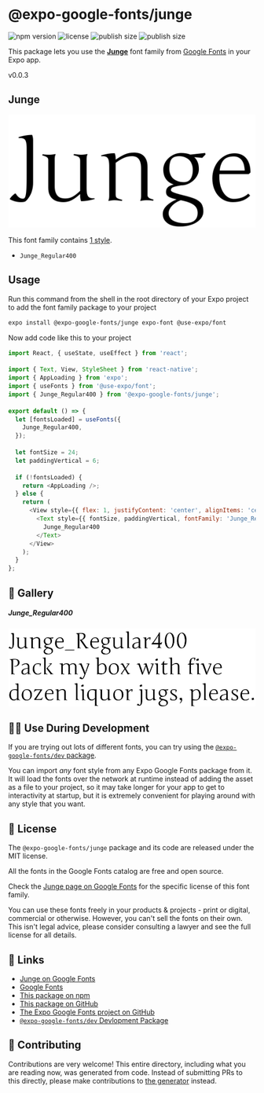 # @expo-google-fonts/junge

![npm version](https://flat.badgen.net/npm/v/@expo-google-fonts/junge)
![license](https://flat.badgen.net/github/license/expo/google-fonts)
![publish size](https://flat.badgen.net/packagephobia/install/@expo-google-fonts/junge)
![publish size](https://flat.badgen.net/packagephobia/publish/@expo-google-fonts/junge)

This package lets you use the [**Junge**](https://fonts.google.com/specimen/Junge) font family from [Google Fonts](https://fonts.google.com/) in your Expo app.

v0.0.3

## Junge

![Junge](./font-family.png)

This font family contains [1 style](#-gallery).

- `Junge_Regular400`

## Usage

Run this command from the shell in the root directory of your Expo project to add the font family package to your project
```sh
expo install @expo-google-fonts/junge expo-font @use-expo/font
```

Now add code like this to your project
```js
import React, { useState, useEffect } from 'react';

import { Text, View, StyleSheet } from 'react-native';
import { AppLoading } from 'expo';
import { useFonts } from '@use-expo/font';
import { Junge_Regular400 } from '@expo-google-fonts/junge';

export default () => {
  let [fontsLoaded] = useFonts({
    Junge_Regular400,
  });

  let fontSize = 24;
  let paddingVertical = 6;

  if (!fontsLoaded) {
    return <AppLoading />;
  } else {
    return (
      <View style={{ flex: 1, justifyContent: 'center', alignItems: 'center' }}>
        <Text style={{ fontSize, paddingVertical, fontFamily: 'Junge_Regular400' }}>
          Junge_Regular400
        </Text>
      </View>
    );
  }
};

```

## 🔡 Gallery

##### Junge_Regular400
![Junge_Regular400](./573f4ddfb30769905cf4446b3fc01243dd50c8d9ad1f810c91f3b009b109d031.ttf.png)


## 👩‍💻 Use During Development

If you are trying out lots of different fonts, you can try using the [`@expo-google-fonts/dev` package](https://github.com/expo/google-fonts/tree/master/font-packages/dev#readme).

You can import *any* font style from any Expo Google Fonts package from it. It will load the fonts
over the network at runtime instead of adding the asset as a file to your project, so it may take longer
for your app to get to interactivity at startup, but it is extremely convenient
for playing around with any style that you want.

## 📖 License

The `@expo-google-fonts/junge` package and its code are released under the MIT license.

All the fonts in the Google Fonts catalog are free and open source.

Check the [Junge page on Google Fonts](https://fonts.google.com/specimen/Junge) for the specific license of this font family.

You can use these fonts freely in your products & projects - print or digital, commercial or otherwise. However, you can't sell the fonts on their own. This isn't legal advice, please consider consulting a lawyer and see the full license for all details.

## 🔗 Links

- [Junge on Google Fonts](https://fonts.google.com/specimen/Junge)
- [Google Fonts](https://fonts.google.com/)
- [This package on npm](https://www.npmjs.com/package/@expo-google-fonts/junge)
- [This package on GitHub](https://github.com/expo/google-fonts/tree/master/font-packages/junge)
- [The Expo Google Fonts project on GitHub](https://github.com/expo/google-fonts)
- [`@expo-google-fonts/dev` Devlopment Package](https://github.com/expo/google-fonts/tree/master/font-packages/dev)


## 🤝 Contributing

Contributions are very welcome! This entire directory, including what you are reading now, was generated from code. Instead of submitting PRs to this directly, please make contributions to [the generator](https://github.com/expo/google-fonts/tree/master/packages/generator) instead.
